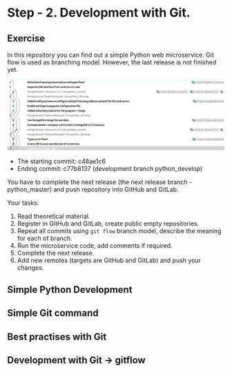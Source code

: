 # Step - 2. Development with Git.

## Exercise

In this repository you can find out a simple Python web microservice. Git flow is used as branching model. However, 
the last release is not finished yet. 

![Used commits for this exercise](images/git_tree.png)

- The starting commit: c48ae1c6
- Ending commit: c77b8137 (development branch python_develop)

You have to complete the next release (the next release branch - python_master) and push repository into GitHub and GitLab.

Your tasks:

1. Read theoretical material. 
2. Register in GitHub and GitLab, create public empty repositories.
3. Repeat all commits using `git flow` branch model, describe the meaning for each of branch.
4. Run the microservice  code, add comments if required.
5. Complete the next release.
5. Add new remotes (targets are GitHub and GitLab) and push your changes.

## Simple Python Development

## Simple Git command

## Best practises with Git

## Development with Git -> gitflow


